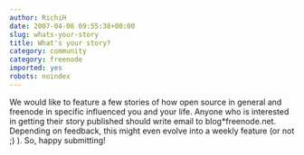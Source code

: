 ```yaml
---
author: RichiH
date: 2007-04-06 09:55:38+00:00
slug: whats-your-story
title: What's your story?
category: community
category: freenode
imported: yes
robots: noindex
---
```

We would like to feature a few stories of how open source in general and freenode in specific influenced you and your life. Anyone who is interested in getting their story published should write email to blog*freenode.net. Depending on feedback, this might even evolve into a weekly feature (or not ;) ). So, happy submitting!
